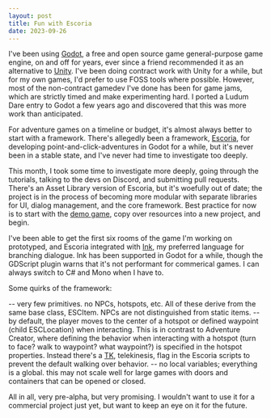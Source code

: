 ```yaml
--- 
layout: post
title: Fun with Escoria
date: 2023-09-26
---
```


I've been using [Godot](http://godotengine.org), a free and open source game general-purpose game engine, on and off for years, ever since a friend recommended it as an alternative to [Unity](https://unity.com/). I've been doing contract work with Unity for a while, but for my own games, I'd prefer to use FOSS tools where possible. However, most of the non-contract gamedev I've done has been for game jams, which are strictly timed and make experimenting hard. I ported a Ludum Dare entry to Godot a few years ago and discovered that this was more work than anticipated.

For adventure games on a timeline or budget, it's almost always better to start with a framework. There's allegedly been a framework, [Escoria](https://docs.escoria-framework.org/en/devel/), for developing point-and-click-adventures in Godot for a while, but it's never been in a stable state, and I've never had time to investigate too deeply.

This month, I took some time to investigate more deeply, going through the tutorials, talking to the devs on Discord, and submitting pull requests. There's an Asset Library version of Escoria, but it's woefully out of date; the project is in the process of becoming more modular with separate libraries for UI, dialog management, and the core framework. Best practice for now is to start with the [demo game](https://github.com/godot-escoria/escoria-demo-game), copy over resources into a new project, and begin.

I've been able to get the first six rooms of the game I'm working on prototyped, and Escoria integrated with [Ink](https://github.com/inkle/ink), my preferred language for branching dialogue. Ink has been supported in Godot for a while, though the GDScript plugin warns that it's not performant for commerical games. I can always switch to C# and Mono when I have to.

Some quirks of the framework:

-- very few primitives. no NPCs, hotspots, etc. All of these derive from the same base class, ESCItem. NPCs are not distinguished from static items.
-- by default, the player moves to the center of a hotspot or defined waypoint (child ESCLocation) when interacting. This is in contrast to Adventure Creator, where defining the behavior when interacting with a hotspot (turn to face? walk to waypoint? what waypoint?) is specified in the hotspot properties. Instead there's a [TK](https://docs.escoria-framework.org/en/devel/scripting/z_esc_reference.html#event-flags), telekinesis, flag in the Escoria scripts to prevent the default walking over behavior.
-- no local variables; everything is a global. this may not scale well for large games with doors and containers that can be opened or closed.

All in all, very pre-alpha, but very promising. I wouldn't want to use it for a commercial project just yet, but want to keep an eye on it for the future.
